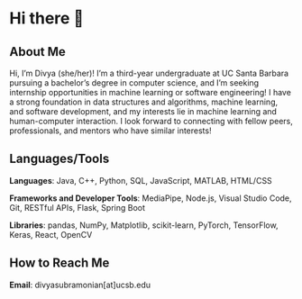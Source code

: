 # Hi there 👋

## About Me

Hi, I’m Divya (she/her)! I’m a third-year undergraduate at UC Santa Barbara pursuing a bachelor’s degree in computer science, and I’m seeking internship opportunities in machine learning or software engineering! I have a strong foundation in data structures and algorithms, machine learning, and software development, and my interests lie in machine learning and human-computer interaction. I look forward to connecting with fellow peers, professionals, and mentors who have similar interests!

## Languages/Tools

**Languages**: Java, C++, Python, SQL, JavaScript, MATLAB, HTML/CSS

**Frameworks and Developer Tools**: MediaPipe, Node.js, Visual Studio Code, Git, RESTful APIs, Flask, Spring Boot

**Libraries**: pandas, NumPy, Matplotlib, scikit-learn, PyTorch, TensorFlow, Keras, React, OpenCV

## How to Reach Me

**Email**: divyasubramonian[at]ucsb.edu

<!--
**divyagsubramonian/divyagsubramonian** is a ✨ _special_ ✨ repository because its `README.md` (this file) appears on your GitHub profile.

Here are some ideas to get you started:

- 🔭 I’m currently working on ...
- 🌱 I’m currently learning ...
- 👯 I’m looking to collaborate on ...
- 🤔 I’m looking for help with ...
- 💬 Ask me about ...
- 📫 How to reach me: ...
- 😄 Pronouns: ...
- ⚡ Fun fact: ...
-->
